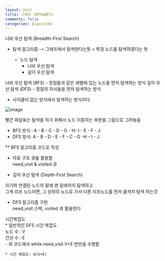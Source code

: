 ```yaml
---
layout: post
title: 그래프 (DFS&BFS)
comments: false
categories: Algorithm
---
```

너비 우선 탐색 (Breadth-First Search)

 * 탐색 알고리즘
	-> 그래프에서 탐색한다는뜻
		= 특정 노드를 탐색하겠다는 뜻

	* 노드 탐색
		- 너비 우선 탐색	
		- 깊이 우선 탐색


너비 우선 탐색 (BFS) 
	- 정점들과 같은 레벨에 있는 노드들 먼저 탐색하는 방식
깊이 우선 탐색 (DFS)
	- 정점의 자식들을 먼저 탐색하는 방식


 * 사이클이 없는 방식에서 탐색하는 방식이다.

 ![image](https://user-images.githubusercontent.com/40929370/89375657-112cc880-d729-11ea-9774-994ae004f002.png)

빨간 화살표는 탐색을 하기 위해서 노드 이동하는 부분을 그림으로 그려놓음


* BFS 방식 : A - B - C - D - G - H- I - E - F - J
* DFS 방식: A - B  - D - E  - F - C - G -H - I - J


** BFS 알고리즘 코드로 작성


 * 자료 구조 큐를 활용함<br/>
	need_visit & visited 큐<br/>

* 깊이 우선 탐색 (Depth-First Search)<br/>

자기와 연결된 노드의 밑에 맨 밑에까지 탐색하고<br/>
그게 리프 노드이면, 그 상위의 노드로 가서 다른 리프노드를 먼저 끝까지 탐색 하는것<br/>


* DFS 알고리즘 구현<br/>
	need_visit 스택, visited 큐 활용한다<br/>

시간복잡도<br/>
	* 일반적인 DFS 시간 복잡도<br/>
		노드 수 : V <br/>
		간선 수 : E <br/>
		- 위 코드에서 while need_visit V+E 번만큼 수행함

	* 시간 복잡도: O(V+E)
